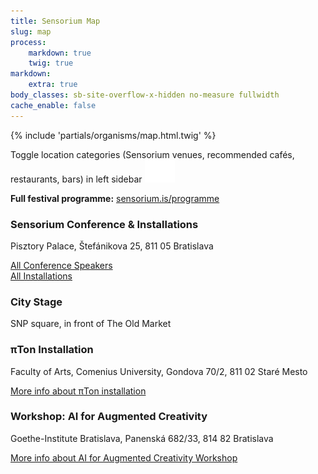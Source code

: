 ```yaml
---
title: Sensorium Map
slug: map
process:
    markdown: true
    twig: true
markdown:
    extra: true
body_classes: sb-site-overflow-x-hidden no-measure fullwidth
cache_enable: false	
---
```


{% include 'partials/organisms/map.html.twig' %}

<div class="modular-row" markdown="1">

Toggle location categories (Sensorium venues, recommended cafés, restaurants, bars) in left sidebar <img class="bg-dark-gray pa1 h2" src="/user/pages/18.locations/icon-googlemaps-sidebar.png" alt="side bar icon">

**Full festival programme:** [sensorium.is/programme](/programme)

### Sensorium Conference & Installations

Pisztory Palace, Štefánikova 25, 811 05 Bratislava

[All Conference Speakers](/#speakers_&_artists) <br>
[All Installations](/#installations)

### City Stage

SNP square, in front of The Old Market

### πTon Installation

Faculty of Arts, Comenius University, Gondova 70/2, 811 02 Staré Mesto

[More info about πTon installation](/installations/pi-ton)

### Workshop: AI for Augmented Creativity

Goethe-Institute Bratislava, Panenská 682/33, 814 82 Bratislava    

[More info about AI for Augmented Creativity Workshop](/workshops/ai-for-augmented-creativity)

</div>

